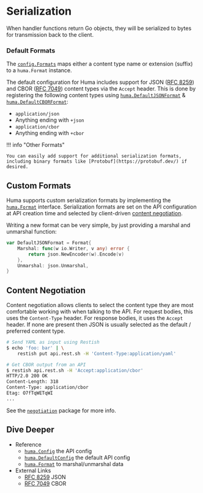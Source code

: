 # Serialization

When handler functions return Go objects, they will be serialized to bytes for transmission back to the client.

### Default Formats

The [`config.Formats`](https://pkg.go.dev/github.com/danielgtaylor/huma/v2#Config) maps either a content type name or extension (suffix) to a `huma.Format` instance.

The default configuration for Huma includes support for JSON ([RFC 8259](https://tools.ietf.org/html/rfc8259)) and CBOR ([RFC 7049](https://tools.ietf.org/html/rfc7049)) content types via the `Accept` header. This is done by registering the following content types using [`huma.DefaultJSONFormat`](https://pkg.go.dev/github.com/danielgtaylor/huma/v2#DefaultJSONFormat) & [`huma.DefaultCBORFormat`](https://pkg.go.dev/github.com/danielgtaylor/huma/v2#DefaultCBORFormat):

-   `application/json`
-   Anything ending with `+json`
-   `application/cbor`
-   Anything ending with `+cbor`

!!! info "Other Formats"

    You can easily add support for additional serialization formats, including binary formats like [Protobuf](https://protobuf.dev/) if desired.

## Custom Formats

Huma supports custom serialization formats by implementing the [`huma.Format`](https://pkg.go.dev/github.com/danielgtaylor/huma/v2#Format) interface. Serialization formats are set on the API configuration at API creation time and selected by client-driven [content negotiation](./#content-negotiation).

Writing a new format can be very simple, by just providing a marshal and unmarshal function:

```go title="code.go"
var DefaultJSONFormat = Format{
	Marshal: func(w io.Writer, v any) error {
		return json.NewEncoder(w).Encode(v)
	},
	Unmarshal: json.Unmarshal,
}
```

## Content Negotiation

Content negotiation allows clients to select the content type they are most comfortable working with when talking to the API. For request bodies, this uses the `Content-Type` header. For response bodies, it uses the `Accept` header. If none are present then JSON is usually selected as the default / preferred content type.

```sh title="Terminal"
# Send YAML as input using Restish
$ echo 'foo: bar' | \
	restish put api.rest.sh -H 'Content-Type:application/yaml'

# Get CBOR output from an API
$ restish api.rest.sh -H 'Accept:application/cbor'
HTTP/2.0 200 OK
Content-Length: 318
Content-Type: application/cbor
Etag: O7fTqWETqWI
...
```

See the [`negotiation`](https://pkg.go.dev/github.com/danielgtaylor/huma/v2/negotiation) package for more info.

## Dive Deeper

-   Reference
    -   [`huma.Config`](https://pkg.go.dev/github.com/danielgtaylor/huma/v2#Config) the API config
    -   [`huma.DefaultConfig`](https://pkg.go.dev/github.com/danielgtaylor/huma/v2#DefaultConfig) the default API config
    -   [`huma.Format`](https://pkg.go.dev/github.com/danielgtaylor/huma/v2#Format) to marshal/unmarshal data
-   External Links
    -   [RFC 8259](https://tools.ietf.org/html/rfc8259) JSON
    -   [RFC 7049](https://tools.ietf.org/html/rfc7049) CBOR
